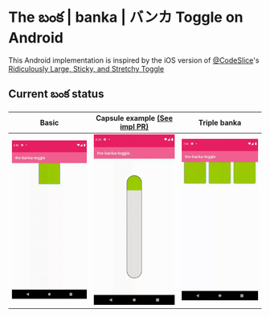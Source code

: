 # The బంక | banka | バンカ Toggle on Android

This Android implementation is inspired by the iOS version of [@CodeSlice](https://twitter.com/CodeSlice)'s [Ridiculously Large, Sticky, and Stretchy Toggle](https://twitter.com/CodeSlice/status/1337108594718859271)

## Current బంక status

| Basic | Capsule example [(See impl PR)](https://github.com/kinnerapriyap/the-banka-toggle/pull/1) | Triple banka |
| -- | -- | -- |
| <img alt="Uff the latest bouncy banka" src="assets/uff_bouncy_latest.gif" width="300"/> | <img alt="Capsule banks example" src="assets/capsule_example.gif" width="300"/> | <img alt="Capsule banks example" src="assets/triple_banka.gif" width="300"/>
